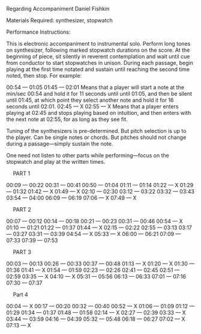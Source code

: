 Regarding Accompaniment
Daniel Fishkin


Materials Required:
synthesizer, stopwatch

Performance Instructions:

This is electronic accompaniment to instrumental solo. Perform long tones on synthesizer, following marked stopwatch durations on the score. At the beginning of piece, sit silently in reverent contemplation and wait until cue from conductor to start stopwatches in unison. During each passage, begin playing at the first time notated and sustain until reaching the second time noted, then stop. For example:

00:54 — 01:05
01:45 — 02:01
Means that a player will start a note at the min/sec 00:54 and hold it for 11 seconds until until 01:05, and then be silent until 01:45, at which point they select another note and hold it for 16 seconds until 02:01.
02:45 — X
02:55 — X 
Means that a player enters playing at 02:45 and stops playing based on intuition, and then enters with the next note at 02:55, for as long as they see fit.

Tuning of the synthesizers is pre-determined. But pitch selection is up to the player. Can be single notes or chords. But pitches should not change during a passage—simply sustain the note.

One need not listen to other parts while performing—focus on the stopwatch and play at the written times.



 
PART 1

00:09 — 00:22
00:31 — 00:41
00:50 — 01:04
01:11 — 01:14
01:22 — X
01:29 — 01:32
01:42 — X
01:49 — X
02:10 — 02:30
03:12 — 03:22
03:32 — 03:43
03:54 — 04:00
06:09 — 06:19
07:06 — X
07:49 — X

 
PART 2 

00:07 — 00:12
00:14 — 00:18
00:21 — 00:23
00:31 — 00:46
00:54 — X
01:10 — 01:21
01:22 — 01:37
01:44 — X
02:15 — 02:22
02:55 — 03:13
03:17 — 03:27
03:31 — 03:39
04:54 — X
05:33 — X
06:00 — 06:21
07:09 — 07:33
07:39 — 07:53

 
PART 3

00:03 — 00:13
00:26 — 00:33
00:37 — 00:48
01:13 — X
01:20 — X
01:30 — 01:36
01:41 — X
01:54 — 01:59
02:23 — 02:26
02:41 — 02:45
02:51 — 02:59
03:35 — X
04:10 — X
05:31 — 05:56
06:13 — 06:33
07:01 — 07:16
07:30 — 07:37

 
Part 4



00:04 — X
00:17 — 00:20
00:32 — 00:40
00:52 — X
01:06 — 01:09
01:12 — 01:29
01:34 — 01:37
01:48 — 01:58
02:14 — X
02:27 — 02:39
03:33 — X
03:44 — 03:59
04:16 — 04:39
05:32 — 05:48
06:18 — 06:27
07:02 — X
07:13 — X


